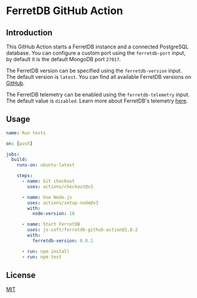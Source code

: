 # FerretDB GitHub Action

## Introduction

This GitHub Action starts a FerretDB instance and a connected PostgreSQL database. You can configure a custom port using the `ferretdb-port` input, by default it is the default MongoDB port `27017`.

The FerretDB version can be specified using the `ferretdb-version` input. The default version is `latest`. You can find all available FerretDB versions on [GitHub](https://github.com/FerretDB/FerretDB/releases).

The FerretDB telemetry can be enabled using the `ferretdb-telemetry` input. The default value is `disabled`. Learn more about FerretDB's telemetry [here](https://docs.ferretdb.io/telemetry/#configure-telemetry).

## Usage

```yaml
name: Run tests

on: [push]

jobs:
  build:
    runs-on: ubuntu-latest

    steps:
      - name: Git checkout
        uses: actions/checkout@v3

      - name: Use Node.js
        uses: actions/setup-node@v3
        with:
          node-version: 18

      - name: Start FerretDB
        uses: js-soft/ferretdb-github-action@1.0.2
        with:
          ferretdb-version: 0.8.1

      - run: npm install
      - run: npm test
```

## License

[MIT](LICENSE)
